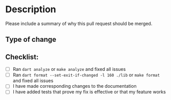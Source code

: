# Description
Please include a summary of why this pull request should be merged.

<!-- ## Connected issues & other potential problems

If changes in PR are connected to other issues or are affecting code in other parts of framework
(e.g. in main package or any other subpackage) make sure to link issue/PR and describe said problem.

Uncomment this part to add context if needed.
-->

## Type of change

<!-- 
- [x] Bug fix (non-breaking change which fixes an issue)
- [x] New feature (non-breaking change which adds functionality)
- [x] Breaking change (fix or feature that would cause existing functionality to not work as expected)
Move lines that apply out of the comment.
-->

## Checklist:

- [ ] Ran `dart analyze` or `make analyze` and fixed all issues
- [ ] Ran `dart format --set-exit-if-changed -l 160 ./lib` or `make format` and fixed all issues
- [ ] I have made corresponding changes to the documentation
- [ ] I have added tests that prove my fix is effective or that my feature works
